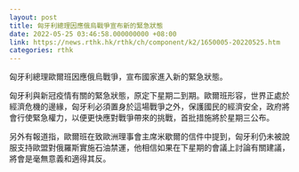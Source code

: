 ```yaml
---
layout: post
title: 匈牙利總理因應俄烏戰爭宣布新的緊急狀態
date: 2022-05-25 03:46:58.000000000 +08:00
link: https://news.rthk.hk/rthk/ch/component/k2/1650005-20220525.htm
categories: rthk
---
```


匈牙利總理歐爾班因應俄烏戰爭，宣布國家進入新的緊急狀態。

匈牙利與新冠疫情有關的緊急狀態，原定下星期二到期。歐爾班形容，世界正處於經濟危機的邊緣，匈牙利必須置身於這場戰爭之外，保護國民的經濟安全，政府將會行使緊急權力，以便更快應對戰爭帶來的挑戰，首批措施將於星期三公布。

另外有報道指，歐爾班在致歐洲理事會主席米歇爾的信件中提到，匈牙利仍未被說服支持歐盟對俄羅斯實施石油禁運，他相信如果在下星期的會議上討論有關建議，將會是毫無意義和適得其反。

